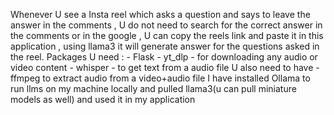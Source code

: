 Whenever U see a Insta reel which asks a question and says to leave the answer in the comments , U do not need to search for the correct answer in the comments or in the google , U can copy the reels link and paste it in this application , using llama3 it will generate answer for the questions asked in the reel.
Packages U need :
      -  Flask
      -  yt_dlp - for downloading any audio or video content
      -  whisper - to get text from a audio file
 U also need to have - ffmpeg to extract audio from a video+audio file
 I have installed Ollama to run llms on my machine locally and pulled llama3(u can pull miniature models as well) and used it in my application
